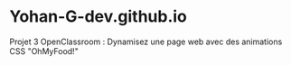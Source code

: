 # Yohan-G-dev.github.io
Projet 3 OpenClassroom : Dynamisez une page web avec des animations CSS "OhMyFood!"

